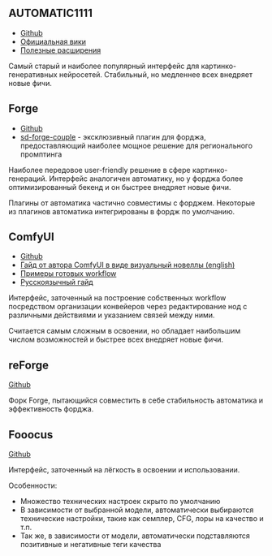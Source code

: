 ## AUTOMATIC1111
* [Github](https://github.com/AUTOMATIC1111/stable-diffusion-webui)  
* [Официальная вики](https://github.com/AUTOMATIC1111/stable-diffusion-webui/wiki/Features)
* [Полезные расширения](https://rentry.co/sd_automatic_extensions)

Самый старый и наиболее популярный интерфейс для картинко-генеративных нейросетей. Стабильный, но медленнее всех внедряет новые фичи.

## Forge
* [Github](https://github.com/lllyasviel/stable-diffusion-webui-forge)  
* [sd-forge-couple](https://github.com/Haoming02/sd-forge-couple) - эксклюзивный плагин для форджа, предоставляющий наиболее мощное решение для регионального промптинга

Наиболее передовое user-friendly решение в сфере картинко-генераций. Интерфейс аналогичен автоматику, но у форджа более оптимизированный бекенд и он быстрее внедряет новые фичи.

Плагины от автоматика частично совместимы с форджем. Некоторые из плагинов автоматика интегрированы в фордж по умолчанию.

## ComfyUI
* [Github](https://github.com/comfyanonymous/ComfyUI)  
* [Гайд от автора ComfyUI в виде визуальный новеллы (english)](https://comfyanonymous.github.io/ComfyUI_tutorial_vn/)
* [Примеры готовых workflow](https://comfyanonymous.github.io/ComfyUI_examples/)
* [Русскоязычный гайд](https://habr.com/ru/articles/729848/)

Интерфейс, заточенный на построение собственных workflow посредством организации конвейеров через редактирование нод с различными действиями и указанием связей между ними.

Считается самым сложным в освоении, но обладает наибольшим числом возможностей и быстрее всех внедряет новые фичи.

## reForge
[Github](https://github.com/Panchovix/stable-diffusion-webui-reForge)  

Форк Forge, пытающийся совместить в себе стабильность автоматика и эффективность форджа.

## Fooocus
[Github](https://github.com/lllyasviel/Fooocus)

Интерфейс, заточенный на лёгкость в освоении и использовании.

Особенности:

* Множество технических настроек скрыто по умолчанию
* В зависимости от выбранной модели, автоматически выбираются технические настройки, такие как семплер, CFG, лоры на качество и т.п.
* Так же, в зависимости от модели, автоматически подставляются позитивные и негативные теги качества

